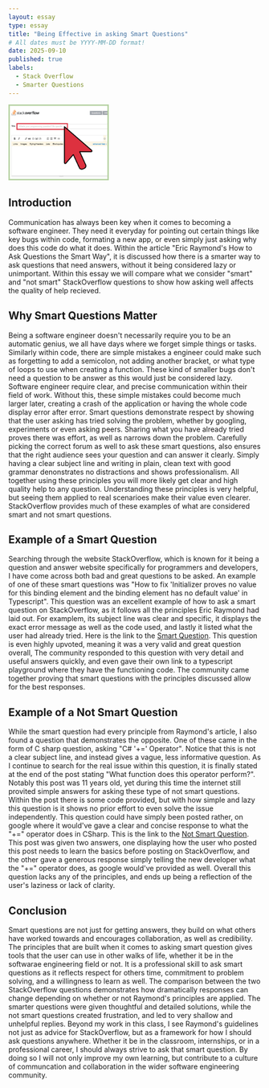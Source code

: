```yaml
---
layout: essay
type: essay
title: "Being Effective in asking Smart Questions"
# All dates must be YYYY-MM-DD format!
date: 2025-09-10
published: true
labels:
  - Stack Overflow
  - Smarter Questions
---
```


<img width="200px" class="rounded float-start pe-4" src="../img/stacko.jpg">

## Introduction

Communication has always been key when it comes to becoming a software engineer. They
need it everyday for pointing out certain things like key bugs within code, formating a new app, or even 
simply just asking why does this code do what it does. Within the article "Eric Raymond's How to Ask Questions the
Smart Way", it is discussed how there is a smarter way to ask questions that need answers, without it being considered
lazy or unimportant. Within this essay we will compare what we consider "smart" and "not smart" StackOverflow questions
to show how asking well affects the quality of help recieved. 


## Why Smart Questions Matter 

Being a software engineer doesn't necessarily require you to be an automatic genius, we all have days where we forget simple 
things or tasks. Similarly within code, there are simple mistakes a engineer could make such as forgetting to add a semicolon, 
not adding another bracket, or what type of loops to use when creating a function. These kind of smaller bugs don't 
need a question to be answer as this would just be considered lazy. Software engineer require clear, and precise communication 
within their field of work. Without this, these simple mistakes could become much larger later, creating a crash of the application or
having the whole code display error after error. Smart questions demonstrate respect by showing that the user asking has tried
solving the problem, whether by googling, experiments or even asking peers. Sharing what you have already tried proves there was effort, 
as well as narrows down the problem. Carefully picking the correct forum as well to ask these smart questions, also ensures that the right
audience sees your question and can answer it clearly. Simply having a clear subject line and writing in plain, clean text with good grammar 
denonstrates no distractions and shows professionalism. All together using these principles you will more likely get clear and high quality help 
to any question. Understanding these principles is very helpful, but seeing them applied to real scenarioes make their value even clearer. StackOverflow provides much of these examples of what are considered smart and not smart questions.

## Example of a Smart Question

Searching through the website StackOverflow, which is known for it being a question and answer website specifically for programmers and developers, 
I have come across both bad and great questions to be asked. An example of one of these smart questions was "How to fix 'Initializer proves no value 
for this binding element and the binding element has no default value' in Typescript". This question was an excellent example of how to ask a smart question
on StackOverflow, as it follows all the principles Eric Raymond had laid out. For examplem, its subject line was clear and specific, it displays the exact error message 
as well as the code used, and lastly it listed what the user had already tried. Here is the link to the [Smart Question](https://stackoverflow.com/questions/57527710/how-to-fix-initializer-provides-no-value-for-this-binding-element-and-the-bindi).
This question is even highly upvoted, meaning it was a very valid and great question overall, The community responded to this question with very detail and useful answers quickly, and even gave their own link to a typescript playground where they have 
the functioning code. The community came together proving that smart questions with the principles discussed allow for the best responses. 


## Example of a Not Smart Question 

While the smart question had every principle from Raymond's article, I also found a question that demonstrates the opposite. One of these came in the form of C sharp question, asking "C# '+=' Operator". Notice that this is not a clear subject line, and 
instead gives a vague, less informative question. As I continue to search for the real issue within this question, it is finally stated at the end of the post stating "What function does this operator perform?". Notably this post was 11 years old, yet during this time
the internet still provited simple answers for asking these type of not smart questions. Within the post there is some code provided, but with how simple and lazy this question is it shows no prior effort to even solve the issue independently. This question could have simply been posted rather, 
on google where it would've gave a clear and concise response to what the "+=" operator does in CSharp. This is the link to the [Not Smart Question](https://stackoverflow.com/questions/25824057/c-sharp-operator). This post was given two answers, one displaying how the user who posted this post needs to learn the basics
before posting on StackOverflow, and the other gave a generous response simply telling the new developer what the "+=" operator does, as google would've provided as well. Overall this question lacks any of the principles, and ends up being a reflection of the user's laziness or lack of clarity.


## Conclusion

Smart questions are not just for getting answers, they build on what others have worked towards and encourages collaboration, as well as credibility. The principles that are built when it comes to asking smart question gives tools that the user can use in other walks of life, whether it be in the softwarae 
engineering field or not. It is a professional skill to ask smart questions as it reflects respect for others time, commitment to problem solving, and a willingness to learn as well. The comparison between the two StackOverflow questions demonstrates how dramatically responses can change depending on whether or not 
Raymond's principles are applied. The smarter questions were given thoughtful and detailed solutions, while the not smart questions created frustration, and led to very shallow and unhelpful replies. Beyond my work in this class, I see Raymond's guidelines not just as advice for StackOverflow, but as a framework for 
how I should ask questions anywhere. Whether it be in the classroom, internships, or in a professional career, I should always strive to ask that smart question. By doing so I will not only improve my own learning, but contribute to a culture of communcation and collaboration in the wider software engineering community. 

